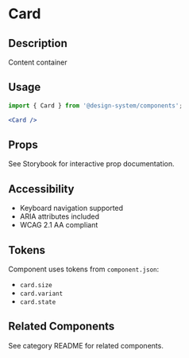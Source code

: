 # Card

## Description
Content container

## Usage

```jsx
import { Card } from '@design-system/components';

<Card />
```

## Props
See Storybook for interactive prop documentation.

## Accessibility
- Keyboard navigation supported
- ARIA attributes included
- WCAG 2.1 AA compliant

## Tokens
Component uses tokens from `component.json`:
- `card.size`
- `card.variant`
- `card.state`

## Related Components
See category README for related components.
